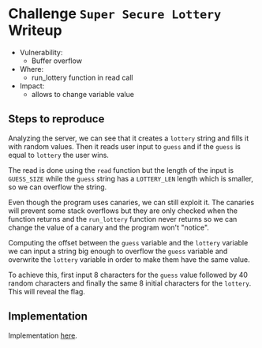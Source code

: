 # Challenge `Super Secure Lottery` Writeup

- Vulnerability: 
  - Buffer overflow
- Where:
  - run_lottery function in read call
- Impact:
  - allows to change variable value

## Steps to reproduce

Analyzing the server, we can see that it creates a `lottery` string and fills it with random values.
Then it reads user input to `guess` and if the `guess` is equal to `lottery` the user wins.

The read is done using the `read` function but the length of the input is `GUESS_SIZE` 
while the `guess` string has a `LOTTERY_LEN` length which is smaller, so we can overflow the string.

Even though the program uses canaries, we can still exploit it. The canaries will prevent 
some stack overflows but they are only checked when the function returns and the `run_lottery` 
function never returns so we can change the value of a canary and the program won't "notice".

Computing the offset between the `guess` variable and the `lottery` variable we can input 
a string big enough to overflow the `guess` variable and overwrite the `lottery` variable 
in order to make them have the same value. 

To achieve this, first input 8 characters for the `guess` value followed by 40 random characters 
and finally the same 8 initial characters for the `lottery`. This will reveal the flag.

## Implementation

Implementation [here](super-secure-lottery.sh).
